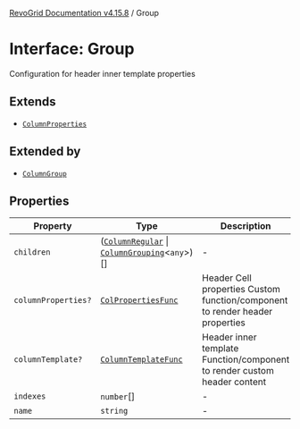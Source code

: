 [RevoGrid Documentation v4.15.8](README.md) / Group

# Interface: Group

Configuration for header inner template properties

## Extends

- [`ColumnProperties`](Interface.ColumnProperties.md)

## Extended by

- [`ColumnGroup`](Interface.ColumnGroup.md)

## Properties

| Property | Type | Description | Inherited from | Defined in |
| ------ | ------ | ------ | ------ | ------ |
| `children` | ([`ColumnRegular`](Interface.ColumnRegular.md) \| [`ColumnGrouping`](Interface.ColumnGrouping.md)\<`any`\>)[] | - | - | [src/store/dataSource/data.store.ts:22](https://github.com/revolist/revogrid/blob/2ac43d2713c9d394ff33675f959c6432bf5aa023/src/store/dataSource/data.store.ts#L22) |
| `columnProperties?` | [`ColPropertiesFunc`](TypeAlias.ColPropertiesFunc.md) | Header Cell properties Custom function/component to render header properties | [`ColumnProperties`](Interface.ColumnProperties.md).`columnProperties` | [src/types/interfaces.ts:122](https://github.com/revolist/revogrid/blob/2ac43d2713c9d394ff33675f959c6432bf5aa023/src/types/interfaces.ts#L122) |
| `columnTemplate?` | [`ColumnTemplateFunc`](TypeAlias.ColumnTemplateFunc.md) | Header inner template Function/component to render custom header content | [`ColumnProperties`](Interface.ColumnProperties.md).`columnTemplate` | [src/types/interfaces.ts:117](https://github.com/revolist/revogrid/blob/2ac43d2713c9d394ff33675f959c6432bf5aa023/src/types/interfaces.ts#L117) |
| `indexes` | `number`[] | - | - | [src/store/dataSource/data.store.ts:24](https://github.com/revolist/revogrid/blob/2ac43d2713c9d394ff33675f959c6432bf5aa023/src/store/dataSource/data.store.ts#L24) |
| `name` | `string` | - | - | [src/store/dataSource/data.store.ts:21](https://github.com/revolist/revogrid/blob/2ac43d2713c9d394ff33675f959c6432bf5aa023/src/store/dataSource/data.store.ts#L21) |
